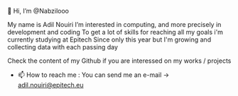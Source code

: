 👋 Hi, I’m @Nabzilooo
 
 My name is Adil Nouiri
 I’m interested in computing, and more precisely in development and coding
 To get a lot of skills for reaching all my goals i'm currently studying at Epitech
 Since only this year but I'm growing and collecting data with each passing day

Check the content of my Github if you are interessed on my works / projects

- 📫 How to reach me :
      You can send me an e-mail -> adil.nouiri@epitech.eu
